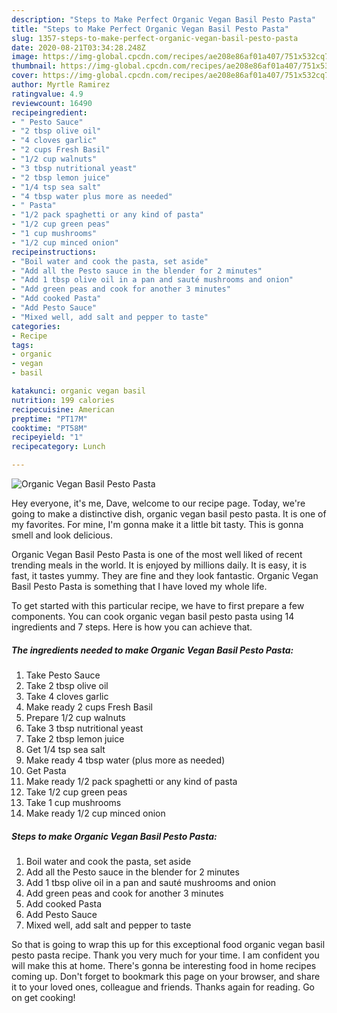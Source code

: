 ```yaml
---
description: "Steps to Make Perfect Organic Vegan Basil Pesto Pasta"
title: "Steps to Make Perfect Organic Vegan Basil Pesto Pasta"
slug: 1357-steps-to-make-perfect-organic-vegan-basil-pesto-pasta
date: 2020-08-21T03:34:28.248Z
image: https://img-global.cpcdn.com/recipes/ae208e86af01a407/751x532cq70/organic-vegan-basil-pesto-pasta-recipe-main-photo.jpg
thumbnail: https://img-global.cpcdn.com/recipes/ae208e86af01a407/751x532cq70/organic-vegan-basil-pesto-pasta-recipe-main-photo.jpg
cover: https://img-global.cpcdn.com/recipes/ae208e86af01a407/751x532cq70/organic-vegan-basil-pesto-pasta-recipe-main-photo.jpg
author: Myrtle Ramirez
ratingvalue: 4.9
reviewcount: 16490
recipeingredient:
- " Pesto Sauce"
- "2 tbsp olive oil"
- "4 cloves garlic"
- "2 cups Fresh Basil"
- "1/2 cup walnuts"
- "3 tbsp nutritional yeast"
- "2 tbsp lemon juice"
- "1/4 tsp sea salt"
- "4 tbsp water plus more as needed"
- " Pasta"
- "1/2 pack spaghetti or any kind of pasta"
- "1/2 cup green peas"
- "1 cup mushrooms"
- "1/2 cup minced onion"
recipeinstructions:
- "Boil water and cook the pasta, set aside"
- "Add all the Pesto sauce in the blender for 2 minutes"
- "Add 1 tbsp olive oil in a pan and sauté mushrooms and onion"
- "Add green peas and cook for another 3 minutes"
- "Add cooked Pasta"
- "Add Pesto Sauce"
- "Mixed well, add salt and pepper to taste"
categories:
- Recipe
tags:
- organic
- vegan
- basil

katakunci: organic vegan basil 
nutrition: 199 calories
recipecuisine: American
preptime: "PT17M"
cooktime: "PT58M"
recipeyield: "1"
recipecategory: Lunch

---
```



![Organic Vegan Basil Pesto Pasta](https://img-global.cpcdn.com/recipes/ae208e86af01a407/751x532cq70/organic-vegan-basil-pesto-pasta-recipe-main-photo.jpg)

Hey everyone, it's me, Dave, welcome to our recipe page. Today, we're going to make a distinctive dish, organic vegan basil pesto pasta. It is one of my favorites. For mine, I'm gonna make it a little bit tasty. This is gonna smell and look delicious.



Organic Vegan Basil Pesto Pasta is one of the most well liked of recent trending meals in the world. It is enjoyed by millions daily. It is easy, it is fast, it tastes yummy. They are fine and they look fantastic. Organic Vegan Basil Pesto Pasta is something that I have loved my whole life.


To get started with this particular recipe, we have to first prepare a few components. You can cook organic vegan basil pesto pasta using 14 ingredients and 7 steps. Here is how you can achieve that.

<!--inarticleads1-->

##### The ingredients needed to make Organic Vegan Basil Pesto Pasta:

1. Take  Pesto Sauce
1. Take 2 tbsp olive oil
1. Take 4 cloves garlic
1. Make ready 2 cups Fresh Basil
1. Prepare 1/2 cup walnuts
1. Take 3 tbsp nutritional yeast
1. Take 2 tbsp lemon juice
1. Get 1/4 tsp sea salt
1. Make ready 4 tbsp water (plus more as needed)
1. Get  Pasta
1. Make ready 1/2 pack spaghetti or any kind of pasta
1. Take 1/2 cup green peas
1. Take 1 cup mushrooms
1. Make ready 1/2 cup minced onion




<!--inarticleads2-->

##### Steps to make Organic Vegan Basil Pesto Pasta:

1. Boil water and cook the pasta, set aside
1. Add all the Pesto sauce in the blender for 2 minutes
1. Add 1 tbsp olive oil in a pan and sauté mushrooms and onion
1. Add green peas and cook for another 3 minutes
1. Add cooked Pasta
1. Add Pesto Sauce
1. Mixed well, add salt and pepper to taste




So that is going to wrap this up for this exceptional food organic vegan basil pesto pasta recipe. Thank you very much for your time. I am confident you will make this at home. There's gonna be interesting food in home recipes coming up. Don't forget to bookmark this page on your browser, and share it to your loved ones, colleague and friends. Thanks again for reading. Go on get cooking!
